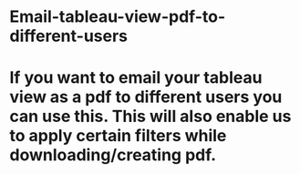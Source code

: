 # Email-tableau-view-pdf-to-different-users
# If you want to email your tableau view as a pdf to different users you can use this. This will also enable us to apply certain filters while downloading/creating pdf. 
